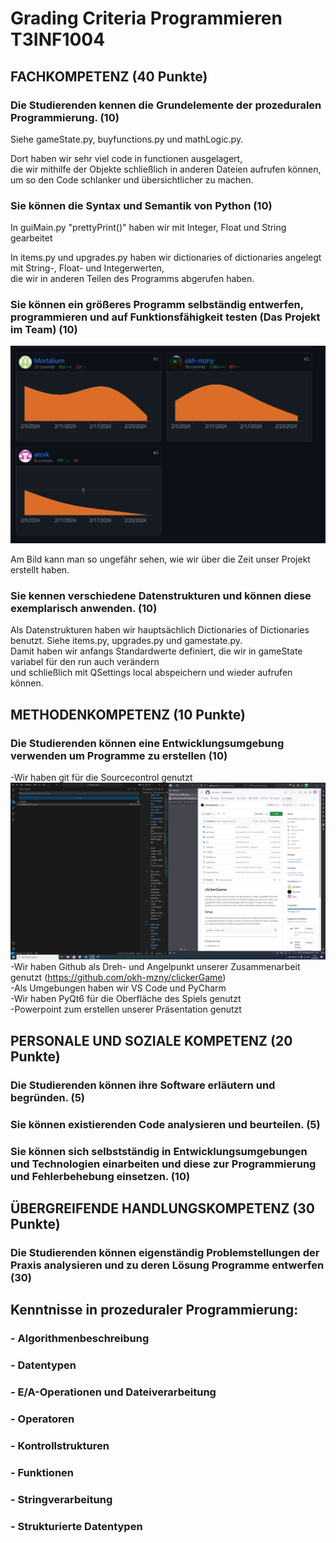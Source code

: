 # Grading Criteria Programmieren T3INF1004

## FACHKOMPETENZ (40 Punkte)

### Die Studierenden kennen die Grundelemente der prozeduralen Programmierung. (10)
Siehe gameState.py, buyfunctions.py und mathLogic.py. <br>

Dort haben wir sehr viel code in functionen ausgelagert, <br>
die wir mithilfe der Objekte schließlich in anderen Dateien aufrufen können, <br>
um so den Code schlanker und übersichtlicher zu machen.

### Sie können die Syntax und Semantik von Python (10)

In guiMain.py "prettyPrint()" haben wir mit Integer, Float und String gearbeitet<br>

In items.py und upgrades.py haben wir dictionaries of dictionaries angelegt mit String-, Float- und Integerwerten, <br>
die wir in anderen Teilen des Programms abgerufen haben.

### Sie können ein größeres Programm selbständig entwerfen, programmieren und auf Funktionsfähigkeit testen (Das Projekt im Team) (10)

![Figure 1](docs/res/Commithistory.png)

Am Bild kann man so ungefähr sehen, wie wir über die Zeit unser Projekt erstellt haben.

### Sie kennen verschiedene Datenstrukturen und können diese exemplarisch anwenden. (10)

Als Datenstrukturen haben wir hauptsächlich Dictionaries of Dictionaries benutzt. Siehe items.py, upgrades.py und gamestate.py.<br>
Damit haben wir anfangs Standardwerte definiert, die wir in gameState variabel für den run auch verändern <br>
und schließlich mit QSettings local abspeichern und wieder aufrufen können.<br>

## METHODENKOMPETENZ (10 Punkte)

### Die Studierenden können eine Entwicklungsumgebung verwenden um Programme zu erstellen (10)

-Wir haben git für die Sourcecontrol genutzt<br>
![Figure 2](docs/res/Kompetenz.PNG)<br>
-Wir haben Github als Dreh- und Angelpunkt unserer Zusammenarbeit genutzt
(https://github.com/okh-mzny/clickerGame)<br>
-Als Umgebungen haben wir VS Code und PyCharm<br>
-Wir haben PyQt6 für die Oberfläche des Spiels genutzt<br>
-Powerpoint zum erstellen unserer Präsentation genutzt<br>


## PERSONALE UND SOZIALE KOMPETENZ (20 Punkte)

### Die Studierenden können ihre Software erläutern und begründen. (5)

### Sie können existierenden Code analysieren und beurteilen. (5)

### Sie können sich selbstständig in Entwicklungsumgebungen und Technologien einarbeiten und diese zur Programmierung und Fehlerbehebung einsetzen. (10)

## ÜBERGREIFENDE HANDLUNGSKOMPETENZ (30 Punkte)

### Die Studierenden können eigenständig Problemstellungen der Praxis analysieren und zu deren Lösung Programme entwerfen (30)

## Kenntnisse in prozeduraler Programmierung:

### - Algorithmenbeschreibung

### - Datentypen

### - E/A-Operationen und Dateiverarbeitung

### - Operatoren

### - Kontrollstrukturen

### - Funktionen

### - Stringverarbeitung

### - Strukturierte Datentypen
